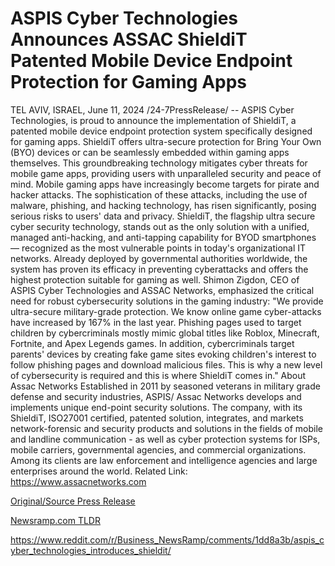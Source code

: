 # ASPIS Cyber Technologies Announces ASSAC ShieldiT Patented Mobile Device Endpoint Protection for Gaming Apps

TEL AVIV, ISRAEL, June 11, 2024 /24-7PressRelease/ -- ASPIS Cyber Technologies, is proud to announce the implementation of ShieldiT, a patented mobile device endpoint protection system specifically designed for gaming apps. ShieldiT offers ultra-secure protection for Bring Your Own (BYO) devices or can be seamlessly embedded within gaming apps themselves. This groundbreaking technology mitigates cyber threats for mobile game apps, providing users with unparalleled security and peace of mind.  Mobile gaming apps have increasingly become targets for pirate and hacker attacks. The sophistication of these attacks, including the use of malware, phishing, and hacking technology, has risen significantly, posing serious risks to users' data and privacy.  ShieldiT, the flagship ultra secure cyber security technology, stands out as the only solution with a unified, managed anti-hacking, and anti-tapping capability for BYOD smartphones — recognized as the most vulnerable points in today's organizational IT networks. Already deployed by governmental authorities worldwide, the system has proven its efficacy in preventing cyberattacks and offers the highest protection suitable for gaming as well.  Shimon Zigdon, CEO of ASPIS Cyber Technologies and ASSAC Networks, emphasized the critical need for robust cybersecurity solutions in the gaming industry: "We provide ultra-secure military-grade protection. We know online game cyber-attacks have increased by 167% in the last year. Phishing pages used to target children by cybercriminals mostly mimic global titles like Roblox, Minecraft, Fortnite, and Apex Legends games. In addition, cybercriminals target parents' devices by creating fake game sites evoking children's interest to follow phishing pages and download malicious files. This is why a new level of cybersecurity is required and this is where ShieldiT comes in."  About Assac Networks Established in 2011 by seasoned veterans in military grade defense and security industries, ASPIS/ Assac Networks develops and implements unique end-point security solutions.  The company, with its ShieldiT, ISO27001 certified, patented solution, integrates, and markets network-forensic and security products and solutions in the fields of mobile and landline communication - as well as cyber protection systems for ISPs, mobile carriers, governmental agencies, and commercial organizations. Among its clients are law enforcement and intelligence agencies and large enterprises around the world.  Related Link: https://www.assacnetworks.com 

[Original/Source Press Release](https://www.24-7pressrelease.com/press-release/511573/aspis-cyber-technologies-announces-assac-shieldit-patented-mobile-device-endpoint-protection-for-gaming-apps)
                    

[Newsramp.com TLDR](None) 

https://www.reddit.com/r/Business_NewsRamp/comments/1dd8a3b/aspis_cyber_technologies_introduces_shieldit/
